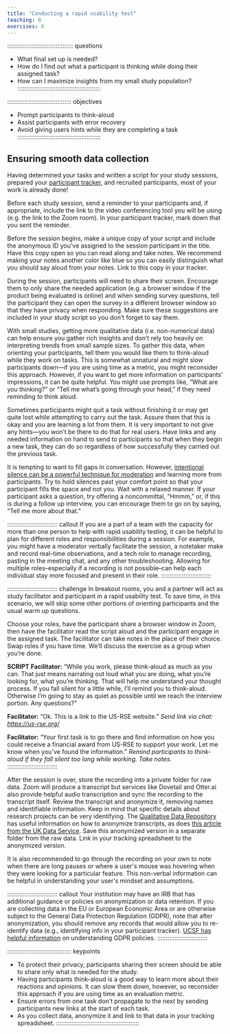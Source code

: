 ```yaml
---
title: "Conducting a rapid usability test"
teaching: 0
exercises: 0
---
```


:::::::::::::::::::::::::::::::::::::: questions 
- What final set up is needed?
- How do I find out what a participant is thinking while doing their assigned task?
- How can I maximize insights from my small study population?
::::::::::::::::::::::::::::::::::::::::::::::::

::::::::::::::::::::::::::::::::::::: objectives
- Prompt participants to think-aloud
- Assist participants with error recovery
- Avoid giving users hints while they are completing a task
::::::::::::::::::::::::::::::::::::::::::::::::

## Ensuring smooth data collection
Having determined your tasks and written a script for your study sessions, prepared your [participant tracker](https://docs.google.com/spreadsheets/d/1sNjgCn-u8R545Au8ypEXyH_2Kf5mWtgzP_qRw6aPAwY/edit?gid=1024872528#gid=1024872528), and recruited participants, most of your work is already done!

Before each study session, send a reminder to your participants and, if appropriate, include the link to the video conferencing tool you will be using (e.g. the link to the Zoom room). In your participant tracker, mark down that you sent the reminder. 

Before the session begins, make a unique copy of your script and include the anonymous ID you’ve assigned to the session participant in the title. Have this copy open so you can read along and take notes. We recommend making your notes another color like blue so you can easily distinguish what you should say aloud from your notes. Link to this copy in your tracker. 

During the session, participants will need to share their screen. Encourage them to only share the needed application (e.g. a browser window if the product being evaluated is online) and when sending survey questions, tell the participant they can open the survey in a different browser window so that they have privacy when responding. Make sure these suggestions are included in your study script so you don’t forget to say them. 

With small studies, getting more qualitative data (i.e. non-numerical data) can help ensure you gather rich insights and don’t rely too heavily on interpreting trends from small sample sizes. To gather this data, when orienting your participants, tell them you would like them to think-aloud while they work on tasks. This is somewhat unnatural and might slow participants down—if you are using time as a metric, you might reconsider this approach. However, if you want to get more information on participants’ impressions, it can be quite helpful. You might use prompts like, “What are you thinking?” or “Tell me what’s going through your head,” if they need reminding to think aloud.

Sometimes participants might quit a task without finishing it or may get quite lost while attempting to carry out the task. Assure them that this is okay and you are learning a lot from them. It is very important to not give any hints—you won’t be there to do that for real users. Have links and any needed information on hand to send to participants so that when they begin a new task, they can do so regardless of how successfully they carried out the previous task.

It is tempting to want to fill gaps in conversation. However, [intentional silence can be a powerful technique for moderation](https://www.nngroup.com/articles/intentional-silence-ux/) and learning more from participants. Try to hold silences past your comfort point so that your participant fills the space and not you. Wait with a relaxed manner. If your participant asks a question, try offering a noncommittal, “Hmmm,” or, if this is during a follow up interview, you can encourage them to go on by saying, “Tell me more about that.”

::::::::::::::::::::::::::::: callout
If you are a part of a team with the capacity for more than one person to help with rapid usability testing, it can be helpful to plan for different roles and responsibilities during a session. For example, you might have a moderator verbally facilitate the session, a notetaker make and record real-time observations, and a tech role to manage recording, pasting in the meeting chat, and any other troubleshooting. Allowing for multiple roles–especially if a recording is not possible–can help each individual stay more focused and present in their role.
::::::::::::::::::::::::::::: 

::::::::::::::::::::::::::::: challenge
In breakout rooms, you and a partner will act as study facilitator and participant in a rapid usability test. To save time, in this scenario, we will skip some other portions of orienting participants and the usual warm up questions.

Choose your roles, have the participant share a browser window in Zoom, then have the facilitator read the script aloud and the participant engage in the assigned task. The facilitator can take notes in the place of their choice. Swap roles if you have time. We’ll discuss the exercise as a group when you’re done.

**SCRIPT**
**Facilitator:** “While you work, please think-aloud as much as you can. That just means narrating out loud what you are doing, what you’re looking for, what you’re thinking. That will help me understand your thought process. If you fall silent for a little while, I’ll remind you to think-aloud. Otherwise I’m going to stay as quiet as possible until we reach the interview portion. Any questions?”

**Facilitator:** “Ok. This is a link to the US-RSE website.”
*Send link via chat: https://us-rse.org/*

**Facilitator:** “Your first task is to go there and find information on how you could receive a financial award from US-RSE to support your work. Let me know when you’ve found the information.”
*Remind participants to think-aloud if they fall silent too long while working.
Take notes.*
::::::::::::::::::::::::::::: 

After the session is over, store the recording into a private folder for raw data. Zoom will produce a transcript but services like Dovetail and Otter.ai also provide helpful audio transcription and sync the recording to the transcript itself. Review the transcript and anonymize it, removing names and identifiable information. Keep in mind that specific details about research projects can be very identifying. The [Qualitative Data Repository](https://qdr.syr.edu/guidance/human-participants/deidentification) has useful information on how to anonymize transcripts, as does [this article from the UK Data Service](https://ukdataservice.ac.uk/learning-hub/research-data-management/anonymisation/anonymising-qualitative-data/). Save this anonymized version in a separate folder from the raw data. Link in your tracking spreadsheet to the anonymized version.

It is also recommended to go through the recording on your own to note when there are long pauses or where a user's mouse was hovering when they were looking for a particular feature. This non-verbal information can be helpful in understanding your user's mindset and assumptions.

::::::::::::::::::::::::::::: callout
Your institution may have an IRB that has additional guidance or policies on anonymization or data retention. If you are collecting data in the EU or European Economic Area or are otherwise subject to the General Data Protection Regulation (GDPR), note that after anonymization, you should remove any records that would allow you to re-identify data (e.g., identifying info in your participant tracker). [UCSF has helpful information](https://irb.ucsf.edu/gdpr) on understanding GDPR policies.
::::::::::::::::::::::::::::: 

::::::::::::::::::::::::::::::::::::: keypoints 
- To protect their privacy, participants sharing their screen should be able to share only what is needed for the study.
- Having participants think-aloud is a good way to learn more about their reactions and opinions. It can slow them down, however, so reconsider this approach if you are using time as an evaluation metric.
- Ensure errors from one task don’t propagate to the next by sending participants new links at the start of each task. 
- As you collect data, anonymize it and link to that data in your tracking spreadsheet.
::::::::::::::::::::::::::::::::::::::::::::::::

